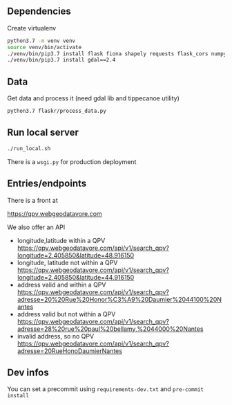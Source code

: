 ## Dependencies

Create virtualenv

```bash
python3.7 -m venv venv
source venv/bin/activate
./venv/bin/pip3.7 install flask fiona shapely requests flask_cors numpy rtree pymbtiles flask-swagger-ui
./venv/bin/pip3.7 install gdal==2.4
```

## Data

Get data and process it (need gdal lib and tippecanoe utility)

```bash
python3.7 flaskr/process_data.py
```

## Run local server

```bash
./run_local.sh
```

There is a `wsgi.py` for production deployment

## Entries/endpoints

There is a front at

https://qpv.webgeodatavore.com

We also offer an API

- longitude,latitude within a QPV https://qpv.webgeodatavore.com/api/v1/search_qpv?longitude=2.405850&latitude=48.916150
- longitude, latitude not within a QPV https://qpv.webgeodatavore.com/api/v1/search_qpv?longitude=2.405850&latitude=44.916150
- address valid and within a QPV https://qpv.webgeodatavore.com/api/v1/search_qpv?adresse=20%20Rue%20Honor%C3%A9%20Daumier%2044100%20Nantes
- address valid but not within a QPV https://qpv.webgeodatavore.com/api/v1/search_qpv?adresse=28%20rue%20paul%20bellamy,%2044000%20Nantes
- invalid address, so no QPV https://qpv.webgeodatavore.com/api/v1/search_qpv?adresse=20RueHonoDaumierNantes

## Dev infos

You can set a precommit using `requirements-dev.txt` and `pre-commit install`

